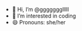 - 👋 Hi, I’m @ggggggglllll
- 👀 I’m interested in coding
- 😄 Pronouns: she/her


<!---
ggggggglllll/ggggggglllll is a ✨ special ✨ repository because its `README.md` (this file) appears on your GitHub profile.
You can click the Preview link to take a look at your changes.
--->
